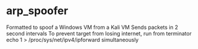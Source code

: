 # arp_spoofer

Formatted to spoof a Windows VM from a Kali VM
Sends packets in 2 second intervals
To prevent target from losing internet, run from terminator echo 1 > /proc/sys/net/ipv4/ipforward simultaneously

